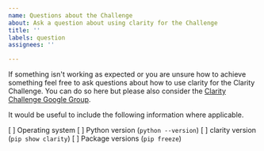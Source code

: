 ```yaml
---
name: Questions about the Challenge
about: Ask a question about using clarity for the Challenge
title: ''
labels: question
assignees: ''

---
```


If something isn't working as expected or you are unsure how to achieve something feel free to ask questions about how to use clarity for the Clarity Challenge. You can do so here but please also consider the [Clarity Challenge Google Group](https://groups.google.com/g/clarity-challenge).

It would be useful to include the following information where applicable.

 [ ] Operating system
 [ ] Python version (`python --version`)
 [ ] clarity version (`pip show clarity`)
 [ ] Package versions (`pip freeze`)
